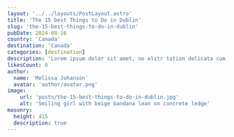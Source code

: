 ```yaml
---
layout: '../../layouts/PostLayout.astro'
title: 'The 15 best Things to Do in Dublin'
slug: 'the-15-best-things-to-do-in-dublin'
pubDate: 2024-08-16
country: 'Canada'
destination: 'Canada'
categories: [destination]
description: 'Lorem ipsum dolor sit amet, no elitr tation delicata cum, mei in causae deseruisse. Has eruditi singulis principes ad, eam fuisset voluptua ea, pro ceteros adipisci in. Sed tempor adversarium ad, eum ne facete delectus. Viris maiorum lucilius eum ei.'
likesCount: 0
author:
  name: 'Melissa Johanson'
  avatar: 'author/avatar.png'
image:
    url: 'posts/the-15-best-things-to-do-in-dublin.jpg'
    alt: 'Smiling girl with beige bandana lean on concrete ledge'
masonry:
  height: 415
  description: true
---
```


